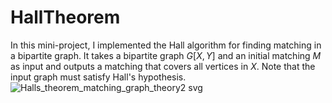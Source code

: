 # HallTheorem
In this mini-project, I implemented the Hall algorithm for finding matching in a bipartite graph.
It takes a bipartite graph $G[X, Y]$ and an initial matching $M$ as input and outputs a matching that covers all vertices in $X$. Note that the input graph must satisfy Hall's hypothesis.
![Halls_theorem_matching_graph_theory2 svg](https://github.com/harmonic259/HallTheorem/assets/88043179/864e8523-f359-48f4-804e-1a159a979878)

